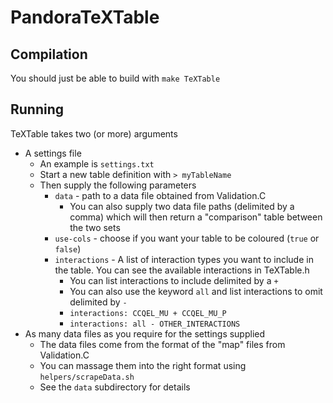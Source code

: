 # PandoraTeXTable

## Compilation
You should just be able to build with `make TeXTable`

## Running
TeXTable takes two (or more) arguments

- A settings file
    - An example is `settings.txt`
    - Start a new table definition with `> myTableName`
    - Then supply the following parameters
        - `data` - path to a data file obtained from Validation.C
            - You can also supply two data file paths (delimited by a comma) which will then return a "comparison" table between the two sets
        - `use-cols` - choose if you want your table to be coloured (`true` or `false`)
        - `interactions` -  A list of interaction types you want to include in the table. You can see the available interactions in TeXTable.h
            - You can list interactions to include delimited by a `+`
            - You can also use the keyword `all` and list interactions to omit delimited by `-` 
            - `interactions: CCQEL_MU + CCQEL_MU_P`
            - `interactions: all - OTHER_INTERACTIONS`
- As many data files as you require for the settings supplied
    - The data files come from the format of the "map" files from Validation.C
    - You can massage them into the right format using `helpers/scrapeData.sh`
    - See the `data` subdirectory for details
